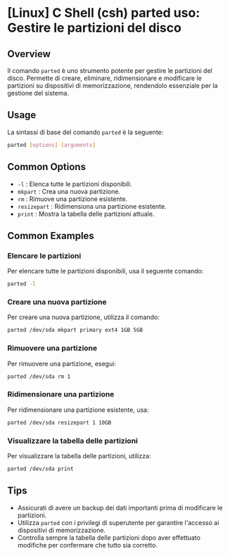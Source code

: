 # [Linux] C Shell (csh) parted uso: Gestire le partizioni del disco

## Overview
Il comando `parted` è uno strumento potente per gestire le partizioni del disco. Permette di creare, eliminare, ridimensionare e modificare le partizioni su dispositivi di memorizzazione, rendendolo essenziale per la gestione del sistema.

## Usage
La sintassi di base del comando `parted` è la seguente:

```bash
parted [options] [arguments]
```

## Common Options
- `-l` : Elenca tutte le partizioni disponibili.
- `mkpart` : Crea una nuova partizione.
- `rm` : Rimuove una partizione esistente.
- `resizepart` : Ridimensiona una partizione esistente.
- `print` : Mostra la tabella delle partizioni attuale.

## Common Examples

### Elencare le partizioni
Per elencare tutte le partizioni disponibili, usa il seguente comando:

```bash
parted -l
```

### Creare una nuova partizione
Per creare una nuova partizione, utilizza il comando:

```bash
parted /dev/sda mkpart primary ext4 1GB 5GB
```

### Rimuovere una partizione
Per rimuovere una partizione, esegui:

```bash
parted /dev/sda rm 1
```

### Ridimensionare una partizione
Per ridimensionare una partizione esistente, usa:

```bash
parted /dev/sda resizepart 1 10GB
```

### Visualizzare la tabella delle partizioni
Per visualizzare la tabella delle partizioni, utilizza:

```bash
parted /dev/sda print
```

## Tips
- Assicurati di avere un backup dei dati importanti prima di modificare le partizioni.
- Utilizza `parted` con i privilegi di superutente per garantire l'accesso ai dispositivi di memorizzazione.
- Controlla sempre la tabella delle partizioni dopo aver effettuato modifiche per confermare che tutto sia corretto.